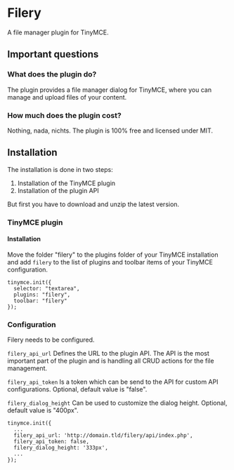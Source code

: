 # Filery
A file manager plugin for TinyMCE.

## Important questions
### What does the plugin do?
The plugin provides a file manager dialog for TinyMCE, where you
can manage and upload files of your content. 

### How much does the plugin cost?
Nothing, nada, nichts. The plugin is 100% free and licensed under MIT.

## Installation
The installation is done in two steps:
1. Installation of the TinyMCE plugin
2. Installation of the plugin API

But first you have to download and unzip the latest version.

### TinyMCE plugin
#### Installation
Move the folder "filery" to the plugins folder of your TinyMCE 
installation and add `filery` to the list of plugins and toolbar items
of your TinyMCE configuration. 

````
tinymce.init({
  selector: "textarea",
  plugins: "filery",
  toolbar: "filery"
});
````

### Configuration
Filery needs to be configured.

`filery_api_url` Defines the URL to the plugin API. The API is the most
important part of the plugin and is handling all CRUD actions for the 
file management. 

`filery_api_token` Is a token which can be send to the API for custom API
configurations. Optional, default value is "false".

`filery_dialog_height` Can be used to customize the dialog height. Optional, 
default value is "400px".

````
tinymce.init({
  ...
  filery_api_url: 'http://domain.tld/filery/api/index.php',
  filery_api_token: false,
  filery_dialog_height: '333px',
  ...
});
````

